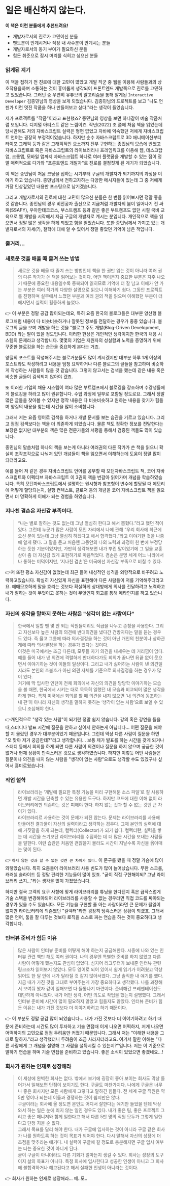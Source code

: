 # 일은 배신하지 않는다.

**이 책은 이런 분들에게 추천드려요!**

- 개발자로서의 진로가 고민이신 분들
- 멘토분이 안계시거나 직장 내 사수분이 안계시는 분들
- 개발자로서의 동기 부여가 필요하신 분들
- 힘든 취준으로 잠시 머리를 식히고 싶으신 분들

### 읽게된 계기

이 책을 접하기 전 진로에 대한 고민이 많았고 개발 직군 중 웹을 이용해 사람들과의 상호작용을하며 소통하는 것이 흥미롭게 생각되어 프론트엔드 개발쪽으로 진로를 고민하고 있었습니다. 그러던 중 우연히 유튜브의 알고리즘을 통해 알게된 `Interactive Developer` 김종민님의 영상을 보게 되었습니다. 김종민님의 프로젝트를 보고 "나도 언젠가 이런 멋진 작품을 하나 만들어보고 싶다."라는 생각이 들었습니다.

제가 프로젝트를 "작품"이라고 표현했죠? 종민님의 영상을 보면 하나같이 예술 작품처럼 보입니다. 디지털 아티스트 같은 느낌이죠. 작년(2022) 초 쯤에 처음 책을 읽었는데 당시만해도 저의 자바스크립트 실력은 형편 없었고 자바에 익숙했던 저에게 자바스크립트 언어는 굉장히 부정적이었습니다. 하지만 순수 자바스크립트로 3D 애니메이션부터 타이포 그래픽 등과 같은 그래픽적인 요소까지 전부 구현하는 종민님의 모습에 반했고 자바스크립트로 혹은 자바스크립트의 라이브러리나 프레임워크를 이용해 웹, 데스크탑앱, 크롬앱, 모바일 앱까지 자바스크립트 하나로 여러 플랫폼을 개발할 수 있는 점이 정말 매력적으로 다가와 "프론트엔드 개발자"로 진로를 결정짓게 된 계기가 되었습니다.

이 책은 종민님이 처음 코딩을 접하는 시기부터 구글의 개발자가 되기까지의 과정을 이야기 하고 있습니다. 종민님께서 전하고자하는 다양한 메시지들이 있는데 그 중 저에게 가장 인상깊었던 내용만 포스팅으로 남기겠습니다.

그리고 개발자로서의 진로에 대한 고민이 많으신 분들은 한 번쯤 읽어보시면 정말 좋을 것 같습니다. 종민님의 경우 비전공자 출신으로 지금처럼 개발자의 붐이 일어나기 전 싸피(SSAFY), 우아한테크코스, 부스트캠프 등과 같은 좋은 부트캠프도 없던 시절 국비 교육으로 웹 개발을 시작해서 지금 구글의 개발자로 계시는 분입니다. 개인적으로 책을 읽으면서 정말 많은 생각을 하게 되었고 힘을 얻었습니다. 또한 종민님께서 가지고 있는 개발자로서의 자세(?), 철학에 대해 알 수 있어서 정말 좋았던 기억이 남은 책입니다.

### 줄거리...

### 새로운 것을 배울 때 즐겨 쓰는 방법

> 새로운 것을 배울 때 즐겨 쓰는 방법인데 책을 한 권만 읽는 것이 아니라 여러 권의 다른 작가가 쓴 책을 읽어보는 것이다. 어떤 책이든지 중요한 부분은 자주 나오기 때문에 중요한 내용일수록 중복되어 읽히므로 기억에 더 잘 남고 이해가 안 가는 부분은 여러 작가의 다양한 설명으로 읽으니 이해하기 쉽다. 그동안 프로젝트를 진행하며 실무에서 느꼈던 부분과 여러 권의 책을 읽으며 이해했던 부분이 더해지면서 실력이 월등하게 늘었다.

👉 이 부분은 정말 공감 많이되는데요, 특히 요즘 한국의 블로그들은 대부분 양산형 블로그처럼 내용이 다 비슷비슷하거나 잘못된 정보를 전달하는 경우가 종종 있습니다. 블로그의 글을 보며 개발을 하는 것을 "블로그 주도 개발(Blog-Driven Development, BDD) 라는 말이 있을 정도입니다. 이러한 현상은 개인적인 생각이지만 한국의 채용 시스템의 문제라고 생각합니다. 몇몇의 기업은 지원자의 성실함과 노력을 증명하기 위해 꾸준한 블로깅을 하는 습관을 중요하게 본다는 거죠.

양질의 포스트를 작성해주시는 블로거분들도 많이 계시겠지만 대부분 하루 1개 이상의 포스트라도 작성하려고 내용을 엄청 요약하거나 다른 블로그의 글들을 참고하며 비슷하게 작성하는 사람들이 많을 것 같습니다. 그렇지 않고서는 검색을 했는데 같은 내용 혹은 비슷한 글들이 검색되지 않아야 겠죠.

또 이러한 기업의 채용 시스템이 여타 많은 부트캠프에서 블로깅을 강조하며 수강생들에게 블로깅을 하라고 많이 권유합니다. 수업 과정에 일부로 포함될 정도로요. 그래서 정말 많은 글들을 찾아볼 수 있지만 정작 내용은 다 비슷비슷하고 원하는 내용을 찾기가 힘들며 양질의 내용을 찾는데 시간을 많이 소비합니다.

그래서 저는 요즘 영어로 검색을 하거나 개발 문서를 보는 습관을 기르고 있습니다. 그리고 점점 검색보다는 책을 더 의존하게 되었습니다. 물론 책도 정확한 정보를 전달한다는 보장은 없지만 대부분의 책은 많은 전문가들의 서평을 통해서 검증된 책들도 많이 있습니다.

종민님의 말씀처럼 하나의 책을 보는게 아니라 여러권의 다른 작가가 쓴 책을 읽으니 확실히 조각조각으로 나눠져 있던 개념들이 책을 읽으면서 이해하는데 도움이 정말 많이 되더라고요.

예를 들어 저 같은 경우 자바스크립트 언어를 공부할 때 모던자바스크립트 책, 코어 자바스크립트와 이펙티브 자바스크립트 이 3권의 책을 번갈아 읽어가며 개념을 학습하였습니다. 특히 모던자바스크립트에서 설명하는 원시형과 참조형이 변수에 할당될 때 메모리에 어떻게 할당되는지, 실행 컨텍스트, 클로저 등의 개념을 코어 자바스크립트 책을 읽으면서 더 명확하게 이해가 되는 경험을 하였습니다.

### 지나친 겸손은 자신감 부족이다.

> “나는 별로 잘하는 것도 없는데 그냥 열심히 한다고 해서 뽑혔다.”라고 했던 적이 있다. 그런데 누군가 많은 사람이 모인 자리에서 나에 관해 “우리 회사에 최근에 오신 분이 있는데 그냥 열심히 하겠다고 해서 합격했다.”라고 이야기한 것을 나중에 알게 됐다. 그 말을 듣고 처음엔 그동안의 나의 노력과 과정이 한 번에 부정당하는 듯한 기분이었지만, 가만히 생각해보면 내가 뿌린 말이었기에 그 일을 교훈 삼아 좀 더 자신감 있게 표현하기로 마음먹었다. 겸손은 분명 세계 어느 나라에서나 통하는 미덕이지만, ‘지나친 겸손’은 미국에선 자신감 부족으로 비칠 수 있다.

👉저 또한 평소 자신감이 없었는데 최근 들어 내성적인 성격을 외향적으로 바꾸려고 노력하고있습니다. 확실히 자신있게 자신을 표현해야 다른 사람들이 저를 기억해주더라고요. 애매모호하게 말을 흐리는 것보다 확실하게 상대방에게 의사를 전달하려고 노력하고 내가 잘하는 것이 무엇이고 못하는 것이 무엇인지 회고를 통해 메타인지를 하고 있습니다.

### 자신의 생각을 말하지 못하는 사람은 "생각이 없는 사람이다"

> 한국에서 일할 땐 몇 안 되는 직원들끼리도 직급을 나누고 존칭을 사용한다. 그리고 자신보다 높은 사람의 의견에 반대의견을 냈다간 건방지다는 말을 듣는 경우도 있다. 즉 옳고 그름에 따라 의사결정을 하는 것이 아닌 개인의 친분이나 상하관계에 따라 의사결정을 하는 경우가 있다는 것이다. </br>
> 이것은 미국에서는 조금 다른데, 모두들 자기 의견을 내세우는 데 거리낌이 없다. 예를 들어 내가 낸 의견에 격렬하게 반대하다가도 회의가 끝나면 뒤끝 없이 웃으면서 이야기하는 것이 이들의 일상이다. 그리고 내가 싫어하는 사람이 낸 의견일지라도 본인의 호불호가 아닌 의견 자체를 기준으로 의사결정을 하는 경우가 많이 있다. </br>
> 거기에 막 입사한 인턴이 전체 회의에서 자신의 의견을 당당학 이야기하는 모습을 볼 때면, 한국에서 시키는 대로 묵묵히 일했던 내 모습과 비교되어 많은 생각을 하게 한다. 특히 미국에선 회의를 할 때 의견을 내지 않으면 ‘내 의견에 동조하는 내 편’이 아니라 자신의 생각을 말하지 못하는 ‘생각이 없는 사람’으로 보일 수 있으니 조심해야 한다.

👉개인적으로 "생각 있는 사람"이 되기란 정말 쉽지 않습니다. 강의 혹은 강연을 들을 때,스터디나 발표 시간에 질문을 안하고 싶어서 안하는게 아닙니다... 어떤 질문을 해야할 지 몰랐던 경우가 대부분이었기 때문입니다. 그런데 막상 다른 사람이 질문을 하면 "오 맞아 저거 궁금한데?"라고 생각합니다... 보통 제가 발표를 하는 시간을 갖게 되거나 스터디 등에서 회의를 하게 되면 다른 사람이 의견이나 질문을 하지 않으며 궁금한 것이 없거나 현재 상황이 만족스러운 것으로 생각하였습니다. 하지만 이렇듯 어떤 사람들은 질문이나 의견을 내지 않는 사람을 "생각이 없는 사람"으로도 생각할 수도 있겠구나 싶어서 흥미로웠습니다.

### 작업 철학

> 라이브러리는 ‘개발에 필요한 특정 기능을 미리 구현해둔 소스 파일’로 잘 사용하면 개발 시간을 단축할 수 있는 유용한 도구다. 하지만 코드에 대한 이해 없이 라이브러리에만 의존하는 것은 피해야 한다. 하지 않는 것과 할 수 없는 것엔 큰 차이가 있다. </br>
> 라이브러리르 사용하는 것이 문제가 되진 않는다. 문제는 라이브러리를 사용해 만들어진 결과물이 자신의 실력이라고 생각하는 경우다. 그때 본인의 실력에 대해 거짓말을 하게 되는데, 컬렉터(Collector)가 되기 쉽다. 컬렉터란, 실력을 쌓는 데 시간을 쓰기보단 라이브러리를 수집하는 데 더 많은 시간을 보내는 사람들을 말한다. 이런 습관은 처음엔 괜찮을지 몰라도 시간이 지날수록 자신을 옭아매는 덫이 된다.

👉 `하지 않는 것과 할 수 없는 것엔 큰 차이가 있다.` 이 문구를 봤을 때 정말 가슴에 많이 와닿았습니다. 특히 요즘들어 라이브러리 사용 빈도가 많이 늘어났습니다. 무한 스크롤, 캐러셀 슬라이드 등 정말 편리한 기능들이 많이 있죠. "굳이 직접 구현해야되? 그냥 라이브러리 쓰지..."라는 생각을 많이 가졌었습니다.

하지만 결국 고객의 요구 사항에 맞게 라이브러리를 튜닝을 한다던지 혹은 급작스럽게 기술 스택을 변경해야되어 라이브러리를 사용할 수 없는 경우라면 직접 코드를 짜야되는 경우가 있을 수도 있습니다. 모든 기능을 구현할 줄 아는 사람이라면 큰 문제가 될일이 없지만 라이브러리에 의존했던 "컬렉터"라면 굉장히 당혹스러운 상황이 되겠죠. 그래서 많은 언어, 툴을 잘 다루는 것보다 로직을 스스로 짜는 연습을 하는 것이 중요하다고 생각합니다.

### 인터뷰 준비가 힘든 이유

> 많은 사람이 인터뷰 준비를 어떻게 해야 하는지 궁금해한다. 시중에 나와 있는 인터뷰 관련 책만 해도 여러 권이다. 나의 경우엔 특별한 준비를 하지 않았고 다른 사람이 어떻게 했는지도 관심이 없었다. 심지어 리크루터가 보내준 인터뷰 관련 링크조차 읽어보지 않았다. 모두 영어로 되어 있어서 쉽게 읽기가 어려웠고 막상 읽어도 한 달 안에 내가 달라질 것 같지 않아서였다. 그냥 솔직한 내 얘기를 했다. </br>
> 지금 내가 가진 것을 그대로 부여주는게 가장 중요하다고 생각했다. 나를 과장해서 보여줘 봤자 같이 일해보면 다 들통나기 마련이다. 준비해간 프레젠테이션도 대단하게 아니었다. 내가 어떤 생각, 어떤 의도로 작업을 했는지 설명했다. 그래서 인터뷰 준비에 시간이 많이 필요하지 않았고 힘들지도 않았다. 인터뷰 준비가 힘든 이유는 내가 가진 것보다 더 이야기하려고 하기 때문이다.

👉 이 부분도 정말 공감 많이 되었습니다... 내가 가진 것보다 더 이야기하려고 하기 때문에 준비하는데 시간도 많이 투자하고 기술 면접때 이게 나오면 어떡하지, 저게 나오면 어떡하지의 고민으로 점점 두려움만 커졌기 때문입니다. 그래서 저는 "이해한 내용을 그대로 말하자."라고 생각했더니 두려움이 조금 사라지더라고요. 여기서 말한 이해는 "다른 사람에게 그 개념을 설명해 그 사람을 설득시킬 수 있는지?"입니다. 저는 이 기준으로 말하기 연습을 하며 기술 면접을 준비하고 있습니다. 좋은 소식이 있었으면 좋겠네요...!

### 회사가 원하는 인재로 성장해라

> 이 세상에 완벽한 회사는 없다. 밖에서 보기에 굉장히 좋아 보이는 회사도 막상 들어가서 일해보면 단점이 보이기도 한다. 구글도 마찬가지다. 나에게 구글은 너무나 좋은 회사지만 모든 사람에게 그렇다고 말하긴 힘들다. 전 세계 구글 직원은 약 5만 명이나 되는데 이들과 경쟁하는 것이 쉽지만은 않다. </br>
> 구글이라는 회사에 올 정도면 본인도 어디서 잘한다는 얘기만 들었을 텐데 막상 와서 하는 일은 눈에 띄지 않는 일인 경우도 있다. 내가 좋은 팀, 좋은 프로젝트 그리고 좋은 매니저와 함께 일한다고 해서 다른 5만 명의 직원 모두가 그렇게 일한다고 단정 지을 순 없다. </br>
> 그래서 목표를 달리 해야 한다. 내가 구글에 입사하는 것이 아니라 구글 같은 회사가 나를 원하도록 하는 것이 목표가 되어야 한다. 다시 말해서 자신의 성장에 더 초점을 맞추라는 얘기다. 내 실력이 구글에 갈 정도로 충분해지면 구글 입사 여부는 더는 중요한 것이 아니게 된다. </br>
> 굳이 구글이 아니더라도 다른 기회가 얼마든지 생길 수 있다. 회사는 성장의 도구이지 삶의 목표가 아니다. 특정 회사에 입사한다고 성공한 인생이 아니고 그 회사에 불합격하거나 해고된다고 해서 실패한 인생이 아니라는 것이다.

👉 회사가 원하는 인재로 성장해라... 메..모..
